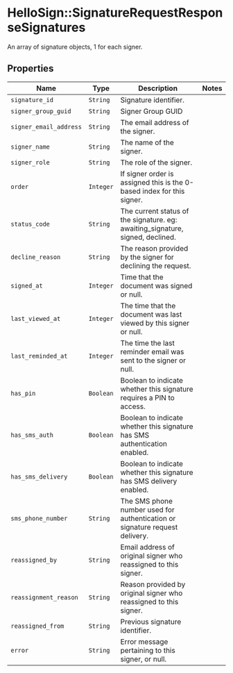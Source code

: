 # HelloSign::SignatureRequestResponseSignatures

An array of signature objects, 1 for each signer.

## Properties

| Name | Type | Description | Notes |
| ---- | ---- | ----------- | ----- |
| `signature_id` | ```String``` |  Signature identifier.  |  |
| `signer_group_guid` | ```String``` |  Signer Group GUID  |  |
| `signer_email_address` | ```String``` |  The email address of the signer.  |  |
| `signer_name` | ```String``` |  The name of the signer.  |  |
| `signer_role` | ```String``` |  The role of the signer.  |  |
| `order` | ```Integer``` |  If signer order is assigned this is the 0-based index for this signer.  |  |
| `status_code` | ```String``` |  The current status of the signature. eg: awaiting_signature, signed, declined.  |  |
| `decline_reason` | ```String``` |  The reason provided by the signer for declining the request.  |  |
| `signed_at` | ```Integer``` |  Time that the document was signed or null.  |  |
| `last_viewed_at` | ```Integer``` |  The time that the document was last viewed by this signer or null.  |  |
| `last_reminded_at` | ```Integer``` |  The time the last reminder email was sent to the signer or null.  |  |
| `has_pin` | ```Boolean``` |  Boolean to indicate whether this signature requires a PIN to access.  |  |
| `has_sms_auth` | ```Boolean``` |  Boolean to indicate whether this signature has SMS authentication enabled.  |  |
| `has_sms_delivery` | ```Boolean``` |  Boolean to indicate whether this signature has SMS delivery enabled.  |  |
| `sms_phone_number` | ```String``` |  The SMS phone number used for authentication or signature request delivery.  |  |
| `reassigned_by` | ```String``` |  Email address of original signer who reassigned to this signer.  |  |
| `reassignment_reason` | ```String``` |  Reason provided by original signer who reassigned to this signer.  |  |
| `reassigned_from` | ```String``` |  Previous signature identifier.  |  |
| `error` | ```String``` |  Error message pertaining to this signer, or null.  |  |

